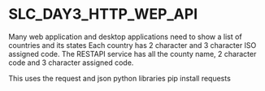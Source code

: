 # SLC_DAY3_HTTP_WEP_API

Many web application and desktop applications need to show a list of countries and its states
Each country has 2 character and 3 character ISO assigned code. The RESTAPI service has all the county name, 2 character code and 3 character assigned code.

This uses the request and json python libraries
pip install requests